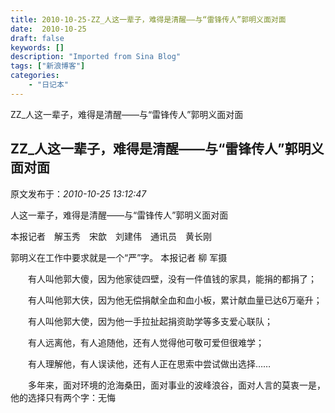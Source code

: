 ```yaml
---
title: 2010-10-25-ZZ_人这一辈子，难得是清醒——与“雷锋传人”郭明义面对面
date:  2010-10-25
draft: false
keywords: []
description: "Imported from Sina Blog"
tags: ["新浪博客"]
categories: 
    - "日记本"
---
```

ZZ_人这一辈子，难得是清醒——与“雷锋传人”郭明义面对面
## ZZ_人这一辈子，难得是清醒——与“雷锋传人”郭明义面对面

 原文发布于：*2010-10-25 13:12:47*

人这一辈子，难得是清醒——与“雷锋传人”郭明义面对面

本报记者　解玉秀　宋歆　刘建伟　通讯员　黄长刚

郭明义在工作中要求就是一个“严”字。 本报记者 柳 军摄

　　有人叫他郭大傻，因为他家徒四壁，没有一件值钱的家具，能捐的都捐了；

　　有人叫他郭大侠，因为他无偿捐献全血和血小板，累计献血量已达6万毫升；

　　有人叫他郭大使，因为他一手拉扯起捐资助学等多支爱心联队；

　　有人远离他，有人追随他，还有人觉得他可敬可爱但很难学；

　　有人理解他，有人误读他，还有人正在思索中尝试做出选择……

　　多年来，面对环境的沧海桑田，面对事业的波峰浪谷，面对人言的莫衷一是，他的选择只有两个字：无悔



